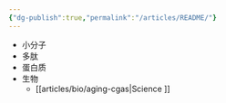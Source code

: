 ```yaml
---
{"dg-publish":true,"permalink":"/articles/README/"}
---
```



- 小分子
- 多肽
- 蛋白质
- 生物
	- [[articles/bio/aging-cgas\|Science ]]